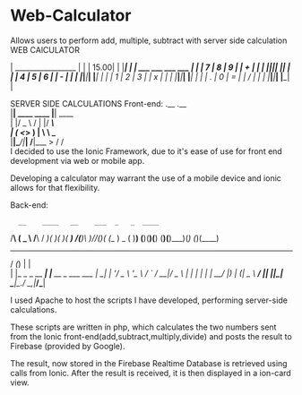 # Web-Calculator
Allows users to perform add, multiple, subtract with server side calculation
WEB CAlCULATOR

|  _________________  |
| |            15.00|
| |_________________| |
|  ___ ___ ___   ___  |
| | 7 | 8 | 9 | | + | |
| |___|___|___| |___| |
| | 4 | 5 | 6 | | - | |
| |___|___|___| |___| |
| | 1 | 2 | 3 | | x | |
| |___|___|___| |___| |
| | . | 0 | = | | / | |
| |___|___|___| |___| |

SERVER SIDE CALCULATIONS
Front-end:
.__              .__         
|__| ____   ____ |__| ____   
|  |/  _ \ /    \|  |/ ___\  
|  (  <_> )   |  \  \  \___  
|__|\____/|___|  /__|\___  > 
               \/        \/  
I decided to use the Ionic Framework, due to it's ease of use for front end development via web or mobile app.

Developing a calculator may warrant the use of a mobile device and ionic allows for that flexibility.

 

Back-end:

                                                                                              
      __    ____   __    ___  _   _  ____ 
  /__\  (  _ \ /__\  / __)( )_( )( ___)
 /(__)\  )___//(__)\( (__  ) _ (  )__) 
(__)(__)(__) (__)(__)\___)(_) (_)(____)                                                                                    
                                            
  __ _          _                    
 / _(_)        | |                   
| |_ _ _ __ ___| |__   __ _ ___  ___ 
|  _| | '__/ _ \ '_ \ / _` / __|/ _ \ 
| | | | | |  __/ |_) | (_| \__ \  __/
|_| |_|_|  \___|_.__/ \__,_|___/\___|
                                     

I used Apache to host the scripts I have developed, performing server-side calculations. 

These scripts are written in php, which calculates the two numbers sent from the Ionic front-end(add,subtract,multiply,divide) and posts the result to Firebase (provided by Google).

The result, now stored in the Firebase Realtime Database is retrieved using calls from Ionic. After the result is received, it is then displayed in a ion-card view.

 
